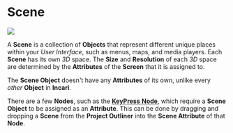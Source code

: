 # Scene

![](../../.gitbook/assets/iconscene.png)

A **Scene** is a collection of **Objects** that represent different unique places within your *User Interface*, such as menus, maps, and media players. Each **Scene** has its own _3D_ space. The **Size** and **Resolution** of each _3D_ space are determined by the **Attributes** of the **Screen** that it is assigned to.

The **Scene Object** doesn't have any **Attributes** of its own, unlike every _other_ **Object** in **Incari**.

There are a few **Nodes**, such as the [**KeyPress** **Node**](../../toolbox/events/keyboard/on-key-press.md), which require a **Scene Object** to be assigned as an **Attribute**. This can be done by dragging and dropping a **Scene** from the **Project Outliner** into the **Scene Attribute** of that **Node**.

